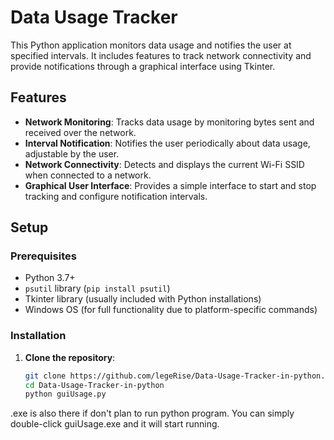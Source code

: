 # Data Usage Tracker

This Python application monitors data usage and notifies the user at specified intervals. It includes features to track network connectivity and provide notifications through a graphical interface using Tkinter.

## Features

- **Network Monitoring**: Tracks data usage by monitoring bytes sent and received over the network.
- **Interval Notification**: Notifies the user periodically about data usage, adjustable by the user.
- **Network Connectivity**: Detects and displays the current Wi-Fi SSID when connected to a network.
- **Graphical User Interface**: Provides a simple interface to start and stop tracking and configure notification intervals.

## Setup

### Prerequisites

- Python 3.7+
- `psutil` library (`pip install psutil`)
- Tkinter library (usually included with Python installations)
- Windows OS (for full functionality due to platform-specific commands)

### Installation

1. **Clone the repository**:
   ```bash
   git clone https://github.com/legeRise/Data-Usage-Tracker-in-python.git
   cd Data-Usage-Tracker-in-python
   python guiUsage.py

.exe is also there if don't plan to run python program. You can simply double-click guiUsage.exe and it will start running.
 
